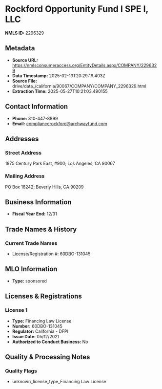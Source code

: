 # Rockford Opportunity Fund I SPE I, LLC

**NMLS ID:** 2296329

## Metadata
- **Source URL:** https://nmlsconsumeraccess.org/EntityDetails.aspx/COMPANY/2296329
- **Data Timestamp:** 2025-02-13T20:29:19.403Z
- **Source File:** drive/data_/california/90067/COMPANY/COMPANY_2296329.html
- **Extraction Time:** 2025-05-27T10:21:03.490155

## Contact Information
- **Phone:** 310-447-8899
- **Email:** compliancerockford@archwayfund.com

## Addresses
### Street Address
1875 Century Park East, #900; Los Angeles, CA 90067

### Mailing Address
PO Box 16242; Beverly Hills, CA 90209

## Business Information
- **Fiscal Year End:** 12/31

## Trade Names & History
### Current Trade Names
- License/Registration #: 60DBO-131045

## MLO Information
- **Type:** sponsored

## Licenses & Registrations

### License 1
- **Type:** Financing Law License
- **Number:** 60DBO-131045
- **Regulator:** California - DFPI
- **Issue Date:** 05/12/2021
- **Authorized to Conduct Business:** No

## Quality & Processing Notes
### Quality Flags
- unknown_license_type_Financing Law License

